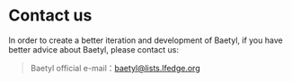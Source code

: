 # Contact us

In order to create a better iteration and development of Baetyl, if you have better advice about Baetyl, please contact us:

> Baetyl official e-mail：<baetyl@lists.lfedge.org>